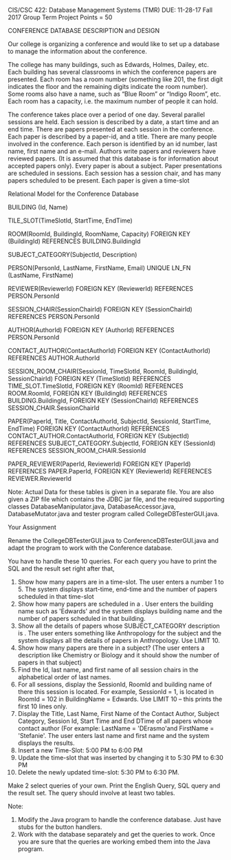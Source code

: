 CIS/CSC 422:	Database Management Systems (TMR)		DUE: 11-28-17
Fall 2017		Group Term Project					Points = 50

CONFERENCE DATABASE 
DESCRIPTION and DESIGN

Our college is organizing a conference and would like to set up a database to manage the information about the conference. 

The college has many buildings, such as Edwards, Holmes, Dailey, etc. Each building has several classrooms in which the conference papers are presented. Each room has a room number (something like 201, the first digit indicates the floor and the remaining digits indicate the room number). Some rooms also have a name, such as “Blue Room” or “Indigo Room”, etc. Each room has a capacity, i.e. the maximum number of people it can hold.

The conference takes place over a period of one day. Several parallel sessions are held. Each session is described by a date, a start time and an end time. There are papers presented at each session in the conference. Each paper is described by a paper-id, and a title. There are many people involved in the conference. Each person is identified by an id number, last name, first name and an e-mail. Authors write papers and reviewers have reviewed papers. (It is assumed that this database is for information about accepted papers only). Every paper is about a subject. Paper presentations are scheduled in sessions. Each session has a session chair, and has many papers scheduled to be present. Each paper is given a time-slot


Relational Model for the Conference Database

BUILDING (Id, Name)

TILE_SLOT(TimeSlotId, StartTime, EndTime)

ROOM(RoomId, BuildingId, RoomName, Capacity)
FOREIGN KEY (BuildingId) REFERENCES BUILDING.BuildingId

SUBJECT_CATEGORY(SubjectId, Description)

PERSON(PersonId, LastName, FirstName, Email)
UNIQUE LN_FN (LastName, FirstName)

REVIEWER(ReviewerId)
FOREIGN KEY (ReviewerId) REFERENCES PERSON.PersonId

SESSION_CHAIR(SessionChairId)
FOREIGN KEY (SessionChairId) REFERENCES PERSON.PersonId

AUTHOR(AuthorId)
FOREIGN KEY (AuthorId) REFERENCES PERSON.PersonId

CONTACT_AUTHOR(ContactAuthorId)
FOREIGN KEY (ContactAuthorId) REFERENCES AUTHOR.AuthorId

SESSION_ROOM_CHAIR(SessionId, TimeSlotId, RoomId, BuildingId, SessionChairId)
FOREIGN KEY (TimeSlotId) REFERENCES TIME_SLOT.TimeSlotId,
FOREIGN KEY (RoomId) REFERENCES ROOM.RoomId,
FOREIGN KEY (BuildingId) REFERENCES BUILDING.BuildingId, 
FOREIGN KEY (SessionChairId) REFERENCES SESSION_CHAIR.SessionChairId

PAPER(PaperId, Title, ContactAuthorId, SubjectId, SessionId, StartTime, EndTime)
FOREIGN KEY (ContactAuthorId) REFERENCES CONTACT_AUTHOR.ContactAuthorId,
FOREIGN KEY (SubjectId) REFERENCES SUBJECT_CATEGORY.SubjectId,
FOREIGN KEY (SessionId) REFERENCES SESSION_ROOM_CHAIR.SessionId

PAPER_REVIEWER(PaperId, ReviewerId)
FOREIGN KEY (PaperId) REFERENCES PAPER.PaperId,
FOREIGN KEY (ReviewerId) REFERENCES REVIEWER.ReviewerId


Note: 
Actual Data for these tables is given in a separate file. You are also given a ZIP file which contains the JDBC jar file, and the required supporting classes DatabaseManipulator.java, DatabaseAccessor.java, DatabaseMutator.java and tester program called CollegeDBTesterGUI.java.

Your Assignment

Rename the CollegeDBTesterGUI.java to ConferenceDBTesterGUI.java and adapt the program to work with the Conference database. 

You have to handle these 10 queries. For each query you have to print the SQL and the result set right after that,

1.	Show how many papers are in a time-slot. The user enters a number 1 to 5. The system displays start-time, end-time and the number of papers scheduled in that time-slot
2.	Show how many papers are scheduled in a <building>. User enters the building name such as 'Edwards' and the system displays building name and the number of papers scheduled in that building.
3.	Show all the details of papers whose SUBJECT_CATEGORY description is <subject>. The user enters something like Anthropology for the subject and the system displays all the details of papers in Anthropology. Use LIMIT 10.
4.	Show how many papers are there in a subject? (The user enters a description like Chemistry or Biology and it should show the number of papers in that subject)
5.	Find the Id, last name, and first name of all session chairs in the alphabetical order of last names.
6.	For all sessions, display the SessionId, RoomId and building name of there this session is located. For example, SessionId = 1, is located in RoomId = 102 in BuildingName = Edwards. Use LIMIT 10 – this prints the first 10 lines only.
7.	Display the Title, Last Name, First Name of the Contact Author, Subject Category, Session Id, Start Time and End DTime of all papers whose contact author <lastName> <firstName> (For example: LastName = 'DErasmo'and FirstName = 'Stefanie'. The user enters last name and first name and the system displays the results.
8.	Insert a new Time-Slot: 5:00 PM to 6:00 PM
9.	Update the time-slot that was inserted by changing it to 5:30 PM to 6:30 PM
10.	Delete the newly updated time-slot: 5:30 PM to 6:30 PM.


Make 2 select queries of your own. Print the English Query, SQL query and the result set. The query should involve at least two tables.


Note:
1.	Modify the Java program to handle the conference database. Just have stubs for the button handlers.
2.	Work with the database separately and get the queries to work. Once you are sure that the queries are working embed them into the Java program.
